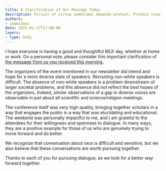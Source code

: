 ```yaml
---
title: A Clarification of Our Message Today
description: Pursuit of virtue sometimes demands protest. Protest creates conflict. This conflict is often the only path to greater peace.
authors:
- swamidass
date: 2022-01-17T17:00:00
layers:
- type: body
---
```

I hope everyone is having a good and thoughtful MLK day, whether at home or work. On a personal note, please consider this important clarification of [the message from us you received this morning.](/newsletter/forgetting-mlk/)
 
The organizers of the event mentioned in our newsletter *did* intend and hope for a more diverse slate of speakers. Recruiting non-white speakers is difficult. The absence of non-white speakers is a problem downstream of larger societal problems, and this absence did *not* reflect the best hopes of the organizers. Indeed, similar observations of a gap in diverse voices are observable in just about all scientific and science/religion meetings.

The conference itself was very high quality, bringing together scholars in a way that engages the public in a way that was elucidating and educational. The weekend was personally impactful to me, and I am grateful to the attendees for their willingness and openness to dialogue. In many ways, they are a positive example for those of us who are genuinely trying to move forward and do better.

We recognize that conversation about race is difficult and sensitive, but we also believe that these conversations are worth pursuing together.
 
Thanks to each of you for pursuing dialogue, as we look for a better way forward together. 